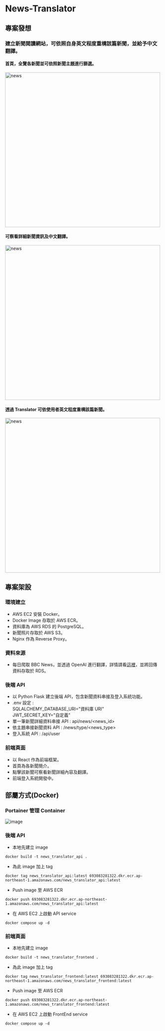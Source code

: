 # News-Translator

## 專案發想

### 建立新聞閱讀網站，可依照自身英文程度重構該篇新聞，並給予中文翻譯。

#### 首頁，全覽各新聞並可依照新聞主題進行篩選。

<img src="https://github.com/Ben950128/News-Translator/blob/main/images/homepage.png?raw=true" alt="news" width="500px">

#### 可察看詳細新聞資訊及中文翻譯。

<img src="https://github.com/Ben950128/News-Translator/blob/main/images/news.png?raw=true" alt="news" width="500px">

#### 透過 Translator 可依使用者英文程度重構該篇新聞。

<img src="https://github.com/Ben950128/News-Translator/blob/main/images/translator.png?raw=true" alt="news" width="500px">

## 專案架設

### 環境建立

- AWS EC2 安裝 Docker。
- Docker Image 存取於 AWS ECR。
- 資料庫為 AWS RDS 的 PostgreSQL。
- 新聞照片存取於 AWS S3。
- Nginx 作為 Reverse Proxy。

### 資料來源

- 每日爬取 BBC News，並透過 OpenAI 進行翻譯，詳情請看[這裡](https://github.com/Ben950128/ChatGPT-Translate-BBC-News.git)，並將回傳資料存取於 RDS。

### 後端 API

- 以 Python Flask 建立後端 API，包含新聞資料串接及登入系統功能。
- .env 設定 :  
  SQLALCHEMY_DATABASE_URI="資料庫 URI"  
  JWT_SECRET_KEY="自定義"
- 單一筆新聞詳細資料串接 API : api/news/<news_id>
- 依主題串接新聞資料 API : /news/type/<news_type>
- 登入系統 API : /api/user

### 前端頁面

- 以 React 作為前端框架。
- 首頁為各新聞簡介。
- 點擊該新聞可察看新聞詳細內容及翻譯。
- 前端登入系統開發中。

## 部屬方式(Docker)

### Portainer 管理 Container

![image](https://github.com/Ben950128/News-Translator/blob/main/images/portainer.png?raw=true)

### 後端 API

- 本地先建立 image

```console
docker build -t news_translator_api .
```

- 為此 image 加上 tag

```console
docker tag news_translator_api:latest 693083281322.dkr.ecr.ap-northeast-1.amazonaws.com/news_translator_api:latest
```

- Push image 至 AWS ECR

```console
docker push 693083281322.dkr.ecr.ap-northeast-1.amazonaws.com/news_translator_api:latest
```

- 在 AWS EC2 上啟動 API service

```console
docker compose up -d
```

### 前端頁面

- 本地先建立 image

```console
docker build -t news_translator_frontend .
```

- 為此 image 加上 tag

```console
docker tag news_translator_frontend:latest 693083281322.dkr.ecr.ap-northeast-1.amazonaws.com/news_translator_frontend:latest
```

- Push image 至 AWS ECR

```console
docker push 693083281322.dkr.ecr.ap-northeast-1.amazonaws.com/news_translator_frontend:latest
```

- 在 AWS EC2 上啟動 FrontEnd service

```console
docker compose up -d
```
